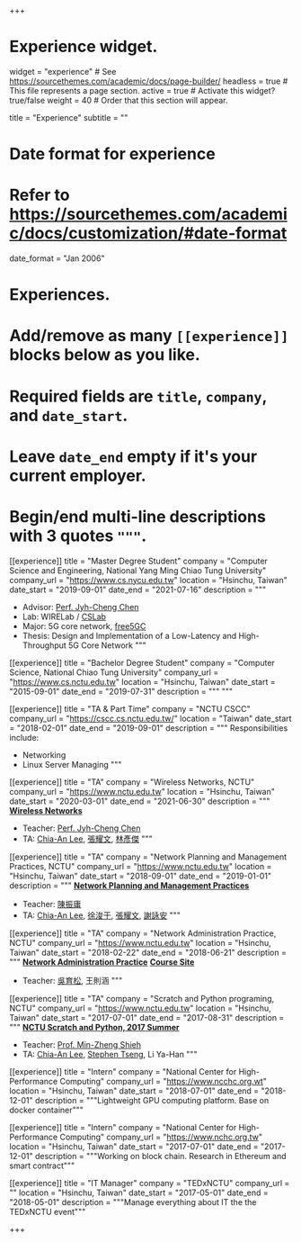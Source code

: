+++
# Experience widget.
widget = "experience"  # See https://sourcethemes.com/academic/docs/page-builder/
headless = true  # This file represents a page section.
active = true  # Activate this widget? true/false
weight = 40  # Order that this section will appear.

title = "Experience"
subtitle = ""

# Date format for experience
#   Refer to https://sourcethemes.com/academic/docs/customization/#date-format
date_format = "Jan 2006"

# Experiences.
#   Add/remove as many `[[experience]]` blocks below as you like.
#   Required fields are `title`, `company`, and `date_start`.
#   Leave `date_end` empty if it's your current employer.
#   Begin/end multi-line descriptions with 3 quotes `"""`.

[[experience]]
  title = "Master Degree Student"
  company = "Computer Science and Engineering, National Yang Ming Chiao Tung University"
  company_url = "https://www.cs.nycu.edu.tw"
  location = "Hsinchu, Taiwan"
  date_start = "2019-09-01"
  date_end = "2021-07-16"
  description = """
  * Advisor: [Perf. Jyh-Cheng Chen](https://people.cs.nctu.edu.tw/~jcc/)
  * Lab: WIRELab / [CSLab](https://cslab.nctu.edu.tw/)
  * Major: 5G core network, [free5GC](https://free5gc.org)
  * Thesis: Design and Implementation of a Low-Latency and High-Throughput 5G Core Network
  """

[[experience]]
  title = "Bachelor Degree Student"
  company = "Computer Science, National Chiao Tung University"
  company_url = "https://www.cs.nctu.edu.tw"
  location = "Hsinchu, Taiwan"
  date_start = "2015-09-01"
  date_end = "2019-07-31"
  description = """
  """

[[experience]]
  title = "TA & Part Time"
  company = "NCTU CSCC"
  company_url = "https://cscc.cs.nctu.edu.tw/"
  location = "Taiwan"
  date_start = "2018-02-01"
  date_end = "2019-09-01"
  description = """
  Responsibilities include:

  * Networking
  * Linux Server Managing
  """

[[experience]]
  title = "TA"
  company = "Wireless Networks, NCTU"
  company_url = "https://www.nctu.edu.tw"
  location = "Hsinchu, Taiwan"
  date_start = "2020-03-01"
  date_end = "2021-06-30"
  description = """
  **[Wireless Networks](https://timetable.nctu.edu.tw/?r=main/crsoutline&Acy=108&Sem=2&CrsNo=5270)**
  
  * Teacher: [Perf. Jyh-Cheng Chen](https://people.cs.nctu.edu.tw/~jcc/)
  * TA: [Chia-An Lee](https://calee.xyz), [張耀文](https://www.linkedin.com/in/yao-wen-chang-5a378a117/), [林彥傑](https://jay16213.github.io)
  """

[[experience]]
  title = "TA"
  company = "Network Planning and Management Practices, NCTU"
  company_url = "https://www.nctu.edu.tw"
  location = "Hsinchu, Taiwan"
  date_start = "2018-09-01"
  date_end = "2019-01-01"
  description = """
  **[Network Planning and Management Practices](https://timetable.nctu.edu.tw/?r=main/crsoutline&Acy=107&Sem=1&CrsNo=1180)**
  
  * Teacher: [陳振庸](http://eclass.hust.edu.tw/instructor/jychen)
  * TA: [Chia-An Lee](https://calee.xyz), [徐浚于](https://www.linkedin.com/in/浚于-徐-ab8b6415a/?originalSubdomain=tw), [張耀文](https://www.linkedin.com/in/yao-wen-chang-5a378a117/), [謝詠安](https://www.linkedin.com/in/詠安-謝-61569b117/?originalSubdomain=tw)
  """

[[experience]]
  title = "TA"
  company = "Network Administration Practice, NCTU"
  company_url = "https://www.nctu.edu.tw"
  location = "Hsinchu, Taiwan"
  date_start = "2018-02-22"
  date_end = "2018-06-21"
  description = """
  **[Network Administration Practice](https://timetable.nycu.edu.tw/?r=main/crsoutline&Acy=106&Sem=2&CrsNo=5241)**
  **[Course Site](https://people.cs.nctu.edu.tw/~wangth/course/netadm2018/)**
  
  * Teacher: [吳育松](https://www.cs.nycu.edu.tw/members/detail/ysw), 王則涵
  """

[[experience]]
  title = "TA"
  company = "Scratch and Python programing, NCTU"
  company_url = "https://www.nctu.edu.tw"
  location = "Hsinchu, Taiwan"
  date_start = "2017-07-01"
  date_end = "2017-08-31"
  description = """
  **[NCTU Scratch and Python, 2017 Summer](https://github.com/mzshieh/snp2017)**
  
  * Teacher: [Prof. Min-Zheng Shieh](https://sites.google.com/site/mzshieh/)
  * TA: [Chia-An Lee](https://calee.xyz), [Stephen Tseng](https://www.linkedin.com/in/silver9450/), Li Ya-Han
  """

[[experience]]
  title = "Intern"
  company = "National Center for High-Performance Computing"
  company_url = "https://www.ncchc.org.wt"
  location = "Hsinchu, Taiwan"
  date_start = "2018-07-01"
  date_end = "2018-12-01"
  description = """Lightweight GPU computing platform. Base on docker container"""

[[experience]]
  title = "Intern"
  company = "National Center for High-Performance Computing"
  company_url = "https://www.nchc.org.tw"
  location = "Hsinchu, Taiwan"
  date_start = "2017-07-01"
  date_end = "2017-12-01"
  description = """Working on block chain. Research in Ethereum and smart contract"""

[[experience]]
  title = "IT Manager"
  company = "TEDxNCTU"
  company_url = ""
  location = "Hsinchu, Taiwan"
  date_start = "2017-05-01"
  date_end = "2018-05-01"
  description = """Manage everything about IT the the TEDxNCTU event"""

+++
